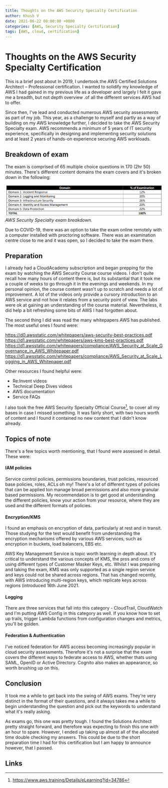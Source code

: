 ```yaml
---
title: Thoughts on the AWS Security Specialty Certification
author: Khush V
date: 2021-06-22 00:00:00 +0000
categories: [AWS, Security Specialty Certification]
tags: [AWS, cloud, certification]
---
```


# Thoughts on the AWS Security Specialty Certification

This is a brief post about In 2019, I undertook the AWS Certified Solutions Architect – Professional certification. I wanted to solidify my knowledge of AWS I had gained in my previous life as a developer and largely I felt it gave me a breadth, but not depth overview .of all the different services AWS had to offer.

Since then, I've lead and conducted numerous AWS security assessments as part of my job. This year, as a challenge to myself and partly as a way of building on my AWS knowledge further, I decided to take the AWS Security Specialty exam. AWS recommends a minimum of 5 years of IT security experience, specifically in designing and implementing security solutions and at least 2 years of hands-on experience securing AWS workloads. 

## Breakdown of exam

The exam is comprised of 65 multiple choice questions in 170 (2hr 50) minutes. There's different content domains the exam covers and it's broken down in the following:

![Breakdown of AWS exam](/assets/img/aws_1.PNG)
_AWS Security Specialty exam breakdown._

Due to COVID-19, there was an option to take the exam online remotely with a computer installed with proctoring software. There was an examination centre close to me and it was open, so I decided to take the exam there.

## Preparation 

I already had a CloudAcademy subscription and began prepping for the exam by watching the AWS Security Course course videos. I don't quite recall how many hours of content there is, but its substantial that it took me a couple of weeks to go through it in the evenings and weekends. In my personal opinion, the course content wasn't up to scratch and needs a lot of improvement. A lot of the videos only provide a cursory introduction to an AWS service and not how it relates from a security point of view. The labs were ok at gaining an understanding of the course material. Nevertheless, it did help a bit refreshing some bits of AWS I had forgotten about. 

The second thing I did was read the many whitepapers AWS has published. The most useful ones I found were:

https://d0.awsstatic.com/whitepapers/aws-security-best-practices.pdf
https://d1.awsstatic.com/whitepapers/aws-kms-best-practices.pdf
https://d1.awsstatic.com/whitepapers/compliance/AWS_Security_at_Scale_Governance_in_AWS_Whitepaper.pdf
https://d1.awsstatic.com/whitepapers/compliance/AWS_Security_at_Scale_Logging_in_AWS_Whitepaper.pdf

Other resources I found helpful were:
- Re:Invent videos
- Technical Deep Dives videos
- AWS documentation  
- Service FAQs

I also took the free AWS Security Specialty Official Course[^AWS Official Course], to cover all my bases in case I missed something. It was fairly short, with two hours worth of content and I found it contained no new content that I didn't know already. 


## Topics of note

There's a few topics worth mentioning, that I found were assessed in detail. These were:

#### IAM policies

Service control policies, permissions boundaries, trust policies, resourced base policies, roles, ACLs oh my! There's a lot of different types of policies that can be applied ton manage broad permissions and also more granular based permissions. My recommendation is to get good  at understanding the different policies, know your action from your resource, where they are used and the different formats of policies. 

#### Encryption/KMS 

I found an emphasis on encryption of data, particularly at rest and in transit. Those studying for the test would benefit from understanding the encryption mechanisms offered by various AWS services, such as encryption in buckets, load balancers, EBS etc.

AWS Key Management Service is topic worth learning in depth about. It's critical to understand the various concepts of KMS, the pros and cons of using different types of Customer Masker Keys, etc. Whilst I was preparing and taking the exam, KMS was only supported as a single region service and keys could not be shared across regions. That has changed recently, with AWS introducing multi-region keys, which replicate keys across regions (introduced 16th June 2021.

#### Logging

There are three services that fall into this category - CloudTrail, CloudWatch and I'm putting AWS Config in this category as well. If you know how to set up trails, trigger Lambda functions from configuration changes and metrics, you'll be golden.

 
#### Federation & Authentication

I've noticed federation for AWS access becoming increasingly popular in cloud security assessments. Therefore it's not a surprise that the exam covers the different ways to federate access to AWS, whether thats using SAML, OpenID or Active Directory. Cognito also makes an appearance, so worth brushing up on this.



## Conclusion

It took me a while to get back into the swing of AWS exams. They're very distinct in the format of their questions, and it always takes me a while to begin understanding the question and pick out the keywords to understand what it's really asking.

As exams go, this one was pretty tough. I found the Solutions Architect pretty straight forward, and therefore was expecting to finish this one with an hour to spare. However, I ended up taking up almost all of the allocated time double checking my answers. This could be due to the short preparation time I had for this certification but I am happy to announce however, that I passed. 



## Links

[^AWS Security Specialty Certification syllabus]: https://d1.awsstatic.com/training-and-certification/docs-security-spec/AWS-Certified-Security-Specialty_Exam-Guide.pdf
[^AWS Official Course]: https://www.aws.training/Details/eLearning?id=34786